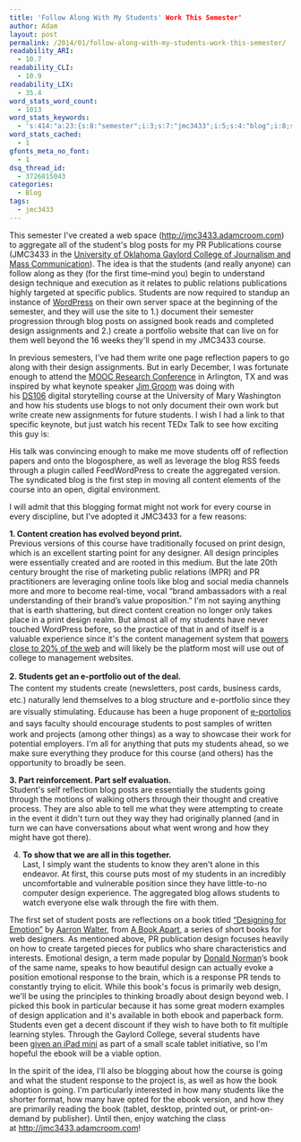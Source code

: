 ```yaml
---
title: 'Follow Along With My Students' Work This Semester'
author: Adam
layout: post
permalink: /2014/01/follow-along-with-my-students-work-this-semester/
readability_ARI:
  - 10.7
readability_CLI:
  - 10.9
readability_LIX:
  - 35.4
word_stats_word_count:
  - 1013
word_stats_keywords:
  - 's:414:"a:23:{s:8:"semester";i:3;s:7:"jmc3433";i:5;s:4:"blog";i:8;s:5:"posts";i:4;s:6:"course";i:9;s:7:"college";i:3;s:8:"students";i:17;s:6:"design";i:13;s:6:"public";i:3;s:4:"book";i:7;s:11:"assignments";i:3;s:6:"create";i:6;s:9:"portfolio";i:3;s:4:"well";i:3;s:10:"reflection";i:3;s:4:"work";i:4;s:7:"content";i:5;s:5:"print";i:4;s:10:"management";i:3;s:4:"part";i:3;s:5:"going";i:3;s:8:"response";i:3;s:5:"ebook";i:3;}";'
word_stats_cached:
  - 1
gfonts_meta_no_font:
  - 1
dsq_thread_id:
  - 3726015043
categories:
  - Blog
tags:
  - jmc3433
---
```

This semester I've created a web space (<a href="http://jmc3433.adamcroom.com" target="_blank">http://jmc3433.adamcroom.com</a>) to aggregate all of the student's blog posts for my PR Publications course (JMC3433 in the <a href="http://www.ou.edu/gaylord" target="_blank">University of Oklahoma Gaylord College of Journalism and Mass Communication</a>). The idea is that the students (and really anyone) can follow along as they (for the first time&#8211;mind you) begin to understand design technique and execution as it relates to public relations publications highly targeted at specific publics. Students are now required to standup an instance of <a title="Wordpress" href="http://wordpress.org/about/" target="_blank">WordPress</a> on their own server space at the beginning of the semester, and they will use the site to 1.) document their semester progression through blog posts on assigned book reads and completed design assignments and 2.) create a portfolio website that can live on for them well beyond the 16 weeks they'll spend in my JMC3433 course.

In previous semesters, I've had them write one page reflection papers to go along with their design assignments. But in early December, I was fortunate enough to attend the <a href="http://www.moocresearch.com" target="_blank">MOOC Research Conference</a> in Arlington, TX and was inspired by what keynote speaker <a href="http://jimgroom.net" target="_blank">Jim Groom</a> was doing with his <a href="http://ds106.us/about/" target="_blank">DS106</a> digital storytelling course at the University of Mary Washington and how his students use blogs to not only document their own work but write create new assignments for future students. I wish I had a link to that specific keynote, but just watch his recent TEDx Talk to see how exciting this guy is:



His talk was convincing enough to make me move students off of reflection papers and onto the blogosphere, as well as leverage the blog RSS feeds through a plugin called FeedWordPress to create the aggregated version. The syndicated blog is the first step in moving all content elements of the course into an open, digital environment.

I will admit that this blogging format might not work for every course in every discipline, but I've adopted it JMC3433 for a few reasons:

**1. Content creation has evolved beyond print.**  
Previous versions of this course have traditionally focused on print design, which is an excellent starting point for any designer. All design principles were essentially created and are rooted in this medium. But the late 20th century brought the rise of marketing public relations (MPR) and PR practitioners are leveraging online tools like blog and social media channels more and more to become real-time, vocal &#8220;brand ambassadors with a real understanding of their brand’s value proposition.&#8221; I'm not saying anything that is earth shattering, but direct content creation no longer only takes place in a print design realm. But almost all of my students have never touched WordPress before, so the practice of that in and of itself is a valuable experience since it's the content management system that <a href="http://wordpress.org/about/features/" target="_blank">powers close to 20% of the web</a> and will likely be the platform most will use out of college to management websites.

<span style="line-height: 1.5em;"><strong>2. Students get an e-portfolio out of the deal.</strong><br /> </span><span style="line-height: 1.5em;">T</span><span style="line-height: 1.5em;">he content my students create (newsletters, post cards, business cards, etc.) naturally lend themselves to a blog structure and e-portfolio since they are visually stimulating. Educause has been a huge proponent of <a href="http://www.educause.edu/library/e-portfolios" target="_blank">e-portolios</a> and says faculty </span>should encourage students to post samples of written work and projects (among other things) as a way to showcase their work for potential employers. I'm all for anything that puts my students ahead, so we make sure everything they produce for this course (and others) has the opportunity to broadly be seen.

**3. Part reinforcement. Part self evaluation.**  
Student's self reflection blog posts are essentially the students going through the motions of walking others through their thought and creative process. They are also able to tell me what they were attempting to create in the event it didn't turn out they way they had originally planned (and in turn we can have conversations about what went wrong and how they might have got there).

4. **To show that we are all in this together.**  
Last, I simply want the students to know they aren't alone in this endeavor. At first, this course puts most of my students in an incredibly uncomfortable and vulnerable position since they have little-to-no computer design experience. The aggregated blog allows students to watch everyone else walk through the fire with them.

The first set of student posts are reflections on a book titled <a title="Designing for Emotion" href="http://www.abookapart.com/products/designing-for-emotion" target="_blank">&#8220;Designing for Emotion&#8221;</a> by <a title="Aaron Walter" href="http://aarronwalter.com" target="_blank">Aarron Walter</a>, from <a title="A Book Apart" href="http://www.abookapart.com" target="_blank">A Book Apart</a>, a series of short books for web designers. As mentioned above, PR publication design focuses heavily on how to create targeted pieces for publics who share characteristics and interests. Emotional design, a term made popular by [Donald Norman][1]&#8216;s book of the same name, speaks to how beautiful design can actually evoke a position emotional response to the brain, which is a response PR tends to constantly trying to elicit. While this book's focus is primarily web design, we'll be using the principles to thinking broadly about design beyond web. I picked this book in particular because it has some great modern examples of design application and it's available in both ebook and paperback form. Students even get a decent discount if they wish to have both to fit multiple learning styles. Through the Gaylord College, several students have been <a href="http://issuu.com/gaylordcollege/docs/pulse_2013/30" target="_blank">given an iPad mini</a> as part of a small scale tablet initiative, so I'm hopeful the ebook will be a viable option.

In the spirit of the idea, I'll also be blogging about how the course is going and what the student response to the project is, as well as how the book adoption is going. I'm particularly interested in how many students like the shorter format, how many have opted for the ebook version, and how they are primarily reading the book (tablet, desktop, printed out, or print-on-demand by publisher). Until then, enjoy watching the class at <a href="http://jmc3433.adamcroom.com" target="_blank">http://jmc3433.adamcroom.com</a>!

 [1]: http://www.jnd.org
